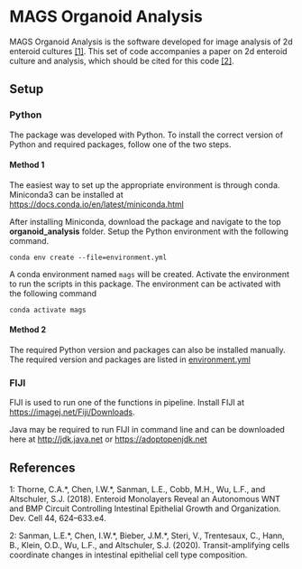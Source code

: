 # MAGS Organoid Analysis

MAGS Organoid Analysis is the software developed for image analysis of 2d enteroid cultures [\[1\]](#ref1). This set of code accompanies a paper on 2d enteroid culture and analysis, which should be cited for this code [\[2\]](#ref2).

## Setup 

### Python

The package was developed with Python. To install the correct version of Python and required packages, follow one of the two steps.

#### Method 1
The easiest way to set up the appropriate environment is through conda. Miniconda3 can be installed at https://docs.conda.io/en/latest/miniconda.html

After installing Miniconda, download the package and navigate to the top **organoid_analysis** folder. Setup the Python environment with the following command.

```
conda env create --file=environment.yml
```

A conda environment named `mags` will be created. Activate the environment to run the scripts in this package. The environment can be activated with the following command

```
conda activate mags
```

#### Method 2
The required Python version and packages can also be installed manually. The required version and packages are listed in [environment.yml](environment.yml)

### FIJI

FIJI is used to run one of the functions in pipeline. Install FIJI at https://imagej.net/Fiji/Downloads. 

Java may be required to run FIJI in command line and can be downloaded here at http://jdk.java.net or https://adoptopenjdk.net

## References

<a name="ref1">1</a>: Thorne, C.A.\*, Chen, I.W.\*, Sanman, L.E., Cobb, M.H., Wu, L.F., and Altschuler, S.J. (2018). Enteroid Monolayers Reveal an Autonomous WNT and BMP Circuit Controlling Intestinal Epithelial Growth and Organization. Dev. Cell 44, 624–633.e4.

<a name="ref2">2</a>: Sanman, L.E.\*, Chen, I.W.\*, Bieber, J.M.\*, Steri, V., Trentesaux, C., Hann, B., Klein, O.D., Wu, L.F., and Altschuler, S.J. (2020). Transit-amplifying cells coordinate changes in intestinal epithelial cell type composition. 